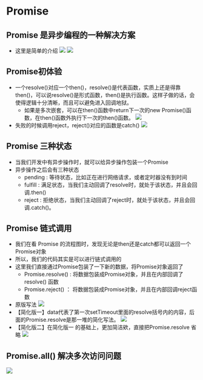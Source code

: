 # Promise
## Promise 是异步编程的一种解决方案
* 这里是简单的介绍
 ![](https://api2.mubu.com/v3/document_image/1631091868310ecb5.jpg)
 ![](https://api2.mubu.com/v3/document_image/1631091872832f5de.jpg)

## Promise初体验
* 一个resolve()对应一个then()，resolve()是代表函数，实质上还是得靠then()，可以说resolve()是形式函数，then()是执行函数。这样子做的话，会使得逻辑十分清晰，而且可以避免进入回调地狱。
  * 如果是多次嵌套，可以在then()函数中return下一次的new Promise()函数，在then()函数外执行下一次的then()函数。
   ![](https://api2.mubu.com/v3/document_image/0023eced-164e-4e7c-bb12-9716a5292628-11752736.jpg)
* 失败的时候调用reject，reject()对应的函数是catch()
 ![](https://api2.mubu.com/v3/document_image/fd1a8d9d-d728-4489-802b-dbe11c9b6faf-11752736.jpg)

## Promise 三种状态
* 当我们开发中有异步操作时，就可以给异步操作包装一个Promise
* 异步操作之后会有三种状态
  * pending : 等待状态，比如正在进行网络请求，或者定时器没有到时间
  * fulfill : 满足状态，当我们主动回调了resolve时，就处于该状态，并且会回调.then()
  * reject : 拒绝状态，当我们主动回调了reject时，就处于该状态，并且会回调.catch()。

## Promise 链式调用
* 我们在看 Promise 的流程图时，发现无论是then还是catch都可以返回一个Promise对象
* 所以，我们的代码其实是可以进行链式调用的
* 这里我们直接通过Promise包装了一下新的数据，将Promise对象返回了
  * Promise.resolve() : 将数据包装成Promise对象，并且在内部回调了resolve() 函数
  * Promise.reject() ： 将数据包装成Promise对象，并且在内部回调reject函数
* 原版写法
 ![](https://api2.mubu.com/v3/document_image/811bb4cc-a12d-4058-bf0f-578f4371eec5-11752736.jpg)
* 【简化版一】data代表了第一次setTimeout里面的resolve括号内的内容，后面的Promise.resolve是那一堆的简化写法。
 ![](https://api2.mubu.com/v3/document_image/89dbf3a9-aa96-4bc6-89a6-35bb673c5001-11752736.jpg)
* 【简化版二】在简化版一 的基础上，更加简洁欸，直接把Promise.resolve 省略
 ![](https://api2.mubu.com/v3/document_image/e6f99fc8-5047-444b-b48e-13e3d7f38718-11752736.jpg)
## Promise.all() 解决多次访问问题
![](https://api2.mubu.com/v3/document_image/f227f440-82be-43d2-95f7-95e3194ee907-11752736.jpg)